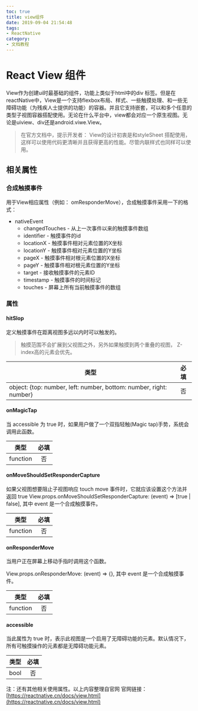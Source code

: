 ```yaml
---
toc: true
title: view组件
date: 2019-09-04 21:54:48
tags:
- ReactNative
category: 
- 文档教程
---
```


# React View 组件

View作为创建ui时最基础的组件，功能上类似于html中的div 标签。但是在reactNative中，View是一个支持flexbox布局、样式、一些触摸处理、和一些无障碍功能（为残疾人士提供的功能）的容器。并且它支持嵌套，可以和多个任意的类型子视图容器搭配使用。无论在什么平台中，view都会对应一个原生视图。无论是uiview、div还是android.viwe.View。

>在官方文档中，提示开发者：
>View的设计初衷是和styleSheet 搭配使用，这样可以使用代码更清晰并且获得更高的性能。尽管内联样式也同样可以使用。

## 相关属性

### 合成触摸事件

用于View相应属性（例如： omResponderMove），合成触摸事件采用一下的格式：

- nativeEvent
    - changedTouches - 从上一次事件以来的触摸事件数组
    - identifier - 触摸事件的id
    - locationX - 触摸事件相对元素位置的X坐标
    - locationY - 触摸事件相对元素位置的Y坐标
    - pageX - 触摸事件相对根元素位置的X坐标
    - pageY - 触摸事件相对根元素位置的Y坐标
    - target - 接收触摸事件的元素ID
    - timestamp - 触摸事件的时间标记
    - touches - 屏幕上所有当前触摸事件的数组

### 属性

#### hitSlop

定义触摸事件在距离视图多远以内时可以触发的。

> 触摸范围不会扩展到父视图之外，另外如果触摸到两个重叠的视图， Z-index高的元素会优先。

类型|必填|
--|:--:|
object: {top: number, left: number, bottom: number, right: number}|否|

#### onMagicTap

当 accessible 为 true 时，如果用户做了一个双指轻触(Magic tap)手势，系统会调用此函数。

类型|必填|
--|:--:|
function|否|

#### onMoveShouldSetResponderCapture

如果父视图想要阻止子视图响应 touch move 事件时，它就应该设置这个方法并返回 true View.props.onMoveShouldSetResponderCapture: (event) => [true | false], 其中 event 是一个合成触摸事件。

类型|必填|
--|:--:|
function|否|

#### onResponderMove

当用户正在屏幕上移动手指时调用这个函数。

View.props.onResponderMove: (event) => {}, 其中 event 是一个合成触摸事件。

类型|必填|
--|:--:|
function|否|

#### accessible

当此属性为 true 时，表示此视图是一个启用了无障碍功能的元素。默认情况下，所有可触摸操作的元素都是无障碍功能元素。

类型|必填|
--|:--:|
bool|否|

注：还有其他相关使用属性。以上内容整理自官网
    官网链接：[https://reactnative.cn/docs/view.html](https://reactnative.cn/docs/view.html)